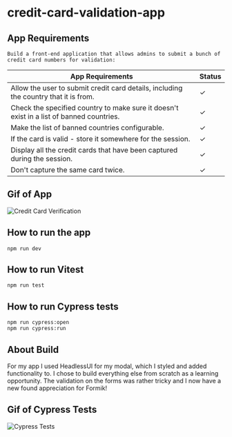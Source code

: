 # credit-card-validation-app

## App Requirements

    Build a front-end application that allows admins to submit a bunch of credit card numbers for validation:

| App Requirements                                                                         | Status  |
| ---------------------------------------------------------------------------------------- | ------- |
| Allow the user to submit credit card details, including the country that it is from.     | &check; |
| Check the specified country to make sure it doesn't exist in a list of banned countries. | &check; |
| Make the list of banned countries configurable.                                          | &check; |
| If the card is valid - store it somewhere for the session.                               | &check; |
| Display all the credit cards that have been captured during the session.                 | &check; |
| Don't capture the same card twice.                                                       | &check; |

## Gif of App

![Credit Card Verification](https://user-images.githubusercontent.com/33910776/204276534-852fe5b0-fad7-4003-a3f1-0d3b793d2d2e.gif)

## How to run the app

    npm run dev

## How to run Vitest

    npm run test

## How to run Cypress tests

    npm run cypress:open
    npm run cypress:run

## About Build

For my app I used HeadlessUI for my modal, which I styled and added functionality to. I chose to build everything else from scratch as a learning opportunity.
The validation on the forms was rather tricky and I now have a new found appreciation for Formik!

## Gif of Cypress Tests

![Cypress Tests](https://user-images.githubusercontent.com/33910776/204277123-c126fa04-fd65-4fb8-9c7c-6cff09489efa.gif)

